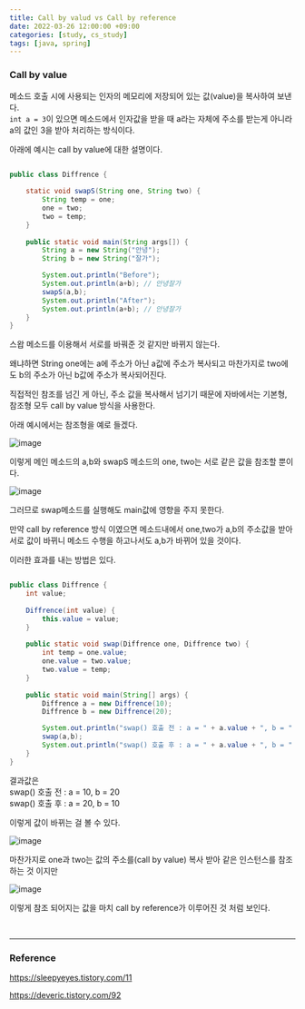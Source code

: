 ```yaml
---
title: Call by valud vs Call by reference
date: 2022-03-26 12:00:00 +09:00
categories: [study, cs_study]
tags: [java, spring]
---
```


### Call by value

메소드 호출 시에 사용되는 인자의 메모리에 저장되어 있는 값(value)을 복사하여 보낸다.  
`int a = 3`이 있으면 메소드에서 인자값을 받을 때 a라는 자체에 주소를 받는게 아니라 a의 값인 3을 받아 처리하는 방식이다.

아래에 예시는 call by value에 대한 설명이다.

```java

public class Diffrence {
    
    static void swapS(String one, String two) {
        String temp = one;
        one = two;
        two = temp;
    }
    
    public static void main(String args[]) {
        String a = new String("안녕");
        String b = new String("잘가");

        System.out.println("Before");
        System.out.println(a+b); // 안녕잘가
        swapS(a,b);
        System.out.println("After");
        System.out.println(a+b); // 안녕잘가
    }
}
```

스왑 메소드를 이용해서 서로를 바꿔준 것 같지만 바뀌지 않는다.

왜냐하면 String one에는 a에 주소가 아닌 a값에 주소가 복사되고 마찬가지로 two에도 b의 주소가 아닌 b값에 주소가 복사되어진다.

직접적인 참조를 넘긴 게 아닌, 주소 값을 복사해서 넘기기 때문에 자바에서는 기본형, 참조형 모두 call by value 방식을 사용한다.

아래 예시에서는 참조형을 예로 들겠다.

![image](https://user-images.githubusercontent.com/70622731/160238975-8c506ac9-c937-4d85-b469-48459f6b8d2a.png)

이렇게 메인 메소드의 a,b와 swapS 메소드의 one, two는 서로 같은 값을 참조할 뿐이다.

![image](https://user-images.githubusercontent.com/70622731/160238983-dd3c8448-fe36-4221-8d0d-37cf854b1da5.png)

그러므로 swap메소드를 실행해도 main값에 영향을 주지 못한다.

만약 call by reference 방식 이였으면 메소드내에서 one,two가 a,b의 주소값을 받아 서로 값이 바뀌니 메소드 수행을 하고나서도 a,b가 바뀌어 있을 것이다.

이러한 효과를 내는 방법은 있다.

```java

public class Diffrence {
    int value;
    
    Diffrence(int value) {
        this.value = value;
    }
    
    public static void swap(Diffrence one, Diffrence two) {
        int temp = one.value;
        one.value = two.value;
        two.value = temp;
    }
    
    public static void main(String[] args) {
        Diffrence a = new Diffrence(10);
        Diffrence b = new Diffrence(20);

        System.out.println("swap() 호출 전 : a = " + a.value + ", b = " + b.value);
        swap(a,b);
        System.out.println("swap() 호출 후 : a = " + a.value + ", b = " + b.value);
    }
}
```
결과값은  
swap() 호출 전 : a = 10, b = 20  
swap() 호출 후 : a = 20, b = 10

이렇게 값이 바뀌는 걸 볼 수 있다.

![image](https://user-images.githubusercontent.com/70622731/160238995-862787d3-4a79-4a23-8305-cf91e775e7d4.png)

마찬가지로 one과 two는 값의 주소를(call by value) 복사 받아 같은 인스턴스를 참조하는 것 이지만

![image](https://user-images.githubusercontent.com/70622731/160239001-96bc5061-0c63-43e2-ad51-a1ae45a45b99.png)

이렇게 참조 되어지는 값을  마치 call by reference가 이루어진 것 처럼 보인다.

<br>

---

### Reference

https://sleepyeyes.tistory.com/11

https://deveric.tistory.com/92
